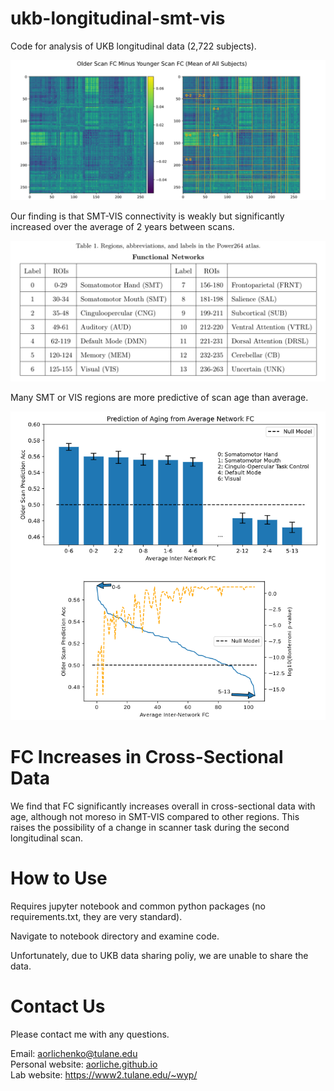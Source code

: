 # ukb-longitudinal-smt-vis

Code for analysis of UKB longitudinal data (2,722 subjects).

<img src='https://github.com/aorliche/ukb-longitudinal-smt-vis/blob/9d118f99149020c967f376bcd9442c79ce2a8830/images/diff.png' alt='diff.png' width='600'>

Our finding is that SMT-VIS connectivity is weakly but significantly increased over the average of 2 years between scans.

<img src='https://github.com/aorliche/ukb-longitudinal-smt-vis/blob/9d118f99149020c967f376bcd9442c79ce2a8830/images/power264.png' alt='power264.png' width='600'>

Many SMT or VIS regions are more predictive of scan age than average.

<img src='https://github.com/aorliche/ukb-longitudinal-smt-vis/blob/9d118f99149020c967f376bcd9442c79ce2a8830/images/significance.png' alt='significance.png' width='600'>

# FC Increases in Cross-Sectional Data

We find that FC significantly increases overall in cross-sectional data with age, although not moreso in SMT-VIS compared to other regions. This raises the possibility of a change in scanner task during the second longitudinal scan.

# How to Use

Requires jupyter notebook and common python packages (no requirements.txt, they are very standard).

Navigate to notebook directory and examine code.

Unfortunately, due to UKB data sharing poliy, we are unable to share the data.

# Contact Us

Please contact me with any questions.

Email: <a href="mailto:aorlichenko@tulane.edu">aorlichenko@tulane.edu</a><br>
Personal website: <a href="https://aorliche.github.io">aorliche.github.io</a><br>
Lab website: <a href="https://www2.tulane.edu/~wyp/">https://www2.tulane.edu/~wyp/</a>
